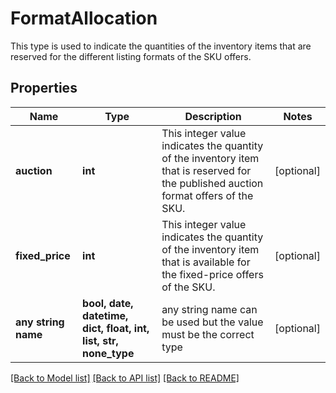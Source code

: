 # FormatAllocation

This type is used to indicate the quantities of the inventory items that are reserved for the different listing formats of the SKU offers.

## Properties
Name | Type | Description | Notes
------------ | ------------- | ------------- | -------------
**auction** | **int** | This integer value indicates the quantity of the inventory item that is reserved for the published auction format offers of the SKU. | [optional] 
**fixed_price** | **int** | This integer value indicates the quantity of the inventory item that is available for the fixed-price offers of the SKU. | [optional] 
**any string name** | **bool, date, datetime, dict, float, int, list, str, none_type** | any string name can be used but the value must be the correct type | [optional]

[[Back to Model list]](../README.md#documentation-for-models) [[Back to API list]](../README.md#documentation-for-api-endpoints) [[Back to README]](../README.md)


